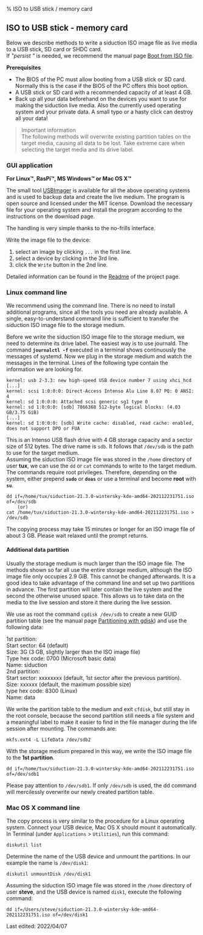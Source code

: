 % ISO to USB stick / memory card

## ISO to USB stick - memory card

Below we describe methods to write a siduction ISO image file as live media to a USB stick, SD card or SHDC card.  
If *"persist "* is needed, we recommend the manual page [Boot from ISO file](0302-hd-ins-fromiso_en.md#fromiso).

**Prerequisites**

+ The BIOS of the PC must allow booting from a USB stick or SD card. Normally this is the case if the BIOS of the PC offers this boot option.
+ A USB stick or SD card with a recommended capacity of at least 4 GB.
+ Back up all your data beforehand on the devices you want to use for making the siduction live media. Also the currently used operating system and your private data. A small typo or a hasty click can destroy all your data!

> Important information  
> The following methods will overwrite existing partition tables on the target media, causing all data to be lost. Take extreme care when selecting the target media and its drive label.

### GUI application

**For Linux&#8482;, RasPi&#8482;, MS Windows&#8482; or Mac OS X&#8482;**

The small tool [USBImager](https://bztsrc.gitlab.io/usbimager/) is available for all the above operating systems and is used to backup data and create the live medium. The program is open source and licensed under the MIT license. Download the necessary file for your operating system and install the program according to the instructions on the download page.

The handling is very simple thanks to the no-frills interface.

Write the image file to the device:
1. select an image by clicking `...` in the first line.
2. select a device by clicking in the 3rd line.
3. click the `Write` button in the 2nd line.

Detailed information can be found in the [Readme](https://gitlab.com/bztsrc/usbimager/-/blob/master/README.md) of the project page.

### Linux command line

We recommend using the command line. There is no need to install additional programs, since all the tools you need are already available. A single, easy-to-understand command line is sufficient to transfer the siduction ISO image file to the storage medium.

Before we write the siduction ISO image file to the storage medium, we need to determine its drive label. The easiest way is to use journald. The command **`journalctl -f`** executed in a terminal shows continuously the messages of systemd. Now we plug in the storage medium and watch the messages in the terminal. Lines of the following type contain the information we are looking for.

~~~
kernel: usb 2-3.3: new high-speed USB device number 7 using xhci_hcd
[...]
kernel: scsi 1:0:0:0: Direct-Access Intenso Alu Line 8.07 PQ: 0 ANSI: 4
kernel: sd 1:0:0:0: Attached scsi generic sg1 type 0
kernel: sd 1:0:0:0: [sdb] 7866368 512-byte logical blocks: (4.03 GB/3.75 GiB)
[...]
kernel: sd 1:0:0:0: [sdb] Write cache: disabled, read cache: enabled, does not support DPO or FUA
~~~

This is an Intenso USB flash drive with 4 GB storage capacity and a sector size of 512 bytes. The drive name is `sdb`. It follows that `/dev/sdb` is the path to use for the target medium.  
Assuming the siduction ISO image file was stored in the `/home` directory of user **tux**, we can use the `dd` or `cat` commands to write to the target medium. The commands require root privileges. Therefore, depending on the system, either prepend **`sudo`** or **`doas`** or use a terminal and become **root** with **`su`**.

~~~
dd if=/home/tux/siduction-21.3.0-wintersky-kde-amd64-202112231751.iso of=/dev/sdb
    (or)
cat /home/tux/siduction-21.3.0-wintersky-kde-amd64-202112231751.iso > /dev/sdb
~~~

The copying process may take 15 minutes or longer for an ISO image file of about 3 GB. Please wait relaxed until the prompt returns.

#### Additional data partition

Usually the storage medium is much larger than the ISO image file. The methods shown so far all use the entire storage medium, although the ISO image file only occupies 2.9 GiB. This cannot be changed afterwards. It is a good idea to take advantage of the command line and set up two partitions in advance. The first partition will later contain the live system and the second the otherwise unused space. This allows us to take data on the media to the live session and store it there during the live session.

We use as root the command `cgdisk /dev/sdb` to create a new GUID partition table (see the manual page [Partitioning with gdisk](0313-part-gdisk_en.md#partitioning-with-gdisk)) and use the following data:

1st partition:  
   Start sector: 64 (default)  
   Size: 3G (3 GB, slightly larger than the ISO image file)  
   Type hex code: 0700 (Microsoft basic data)  
   Name: siduction  
2nd partition:  
   Start sector: xxxxxxxx (default, 1st sector after the previous partition).  
   Size: xxxxxx (default, the maximum possible size)  
   type hex code: 8300 (Linux)  
   Name: data

We write the partition table to the medium and exit `cfdisk`, but still stay in the root console, because the second partition still needs a file system and a meaningful label to make it easier to find in the file manager during the life session after mounting. The commands are:

~~~
mkfs.ext4 -L LifeData /dev/sdb2
~~~

With the storage medium prepared in this way, we write the ISO image file to the **1st partition**. 

~~~
dd if=/home/tux/siduction-21.3.0-wintersky-kde-amd64-202112231751.iso of=/dev/sdb1
~~~

Please pay attention to `/dev/sdb1`. If only `/dev/sdb` is used, the dd command will mercilessly overwrite our newly created partition table.

### Mac OS X command line

The copy process is very similar to the procedure for a Linux operating system. Connect your USB device, Mac OS X should mount it automatically. In Terminal (under `Applications` \> `Utilities`), run this command:

~~~
diskutil list
~~~

Determine the name of the USB device and unmount the partitions. In our example the name is `/dev/disk1`:

~~~
diskutil unmountDisk /dev/disk1
~~~

Assuming the siduction ISO image file was stored in the `/home` directory of user **steve**, and the USB device is named `disk1`, execute the following command:

~~~
dd if=/Users/steve/siduction-21.3.0-wintersky-kde-amd64-202112231751.iso of=/dev/disk1
~~~

<div id="rev">Last edited: 2022/04/07</div>
